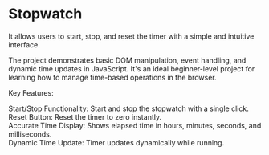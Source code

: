 # Stopwatch
It allows users to start, stop, and reset the timer with a simple and intuitive interface. <br>

The project demonstrates basic DOM manipulation, event handling, and dynamic time updates in JavaScript. It's an ideal beginner-level project for learning how to manage time-based operations in the browser.
<br>

Key Features:<br>

Start/Stop Functionality: Start and stop the stopwatch with a single click.<br>
Reset Button: Reset the timer to zero instantly.<br>
Accurate Time Display: Shows elapsed time in hours, minutes, seconds, and milliseconds.<br>
Dynamic Time Update: Timer updates dynamically while running.<br>

